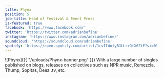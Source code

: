 ```yaml
---
title: Phynx
position: 5
job-title: Head of Festival & Event Press
is-featured: true
facebook: 'https://www.facebook.com/'
twitter: 'https://twitter.com/adrianbefine'
instagram: 'https://www.instagram.com/adrianbefine/'
soundcloud: 'https://soundcloud.com/adrianbefine'
spotify: 'https://open.spotify.com/artist/1cvIlWofyBJLLrxQfX6ZtF?si=0li9u-Z6QQGlT3-piO1yKw'
---
```

![Phynx]({{ "/uploads/Phynx-banner.png" }})
With a large number of singles published on blogs, releases on collectives such as NPR music, Remezcla, Thump, Sopitas, Deez .tv, etc.
